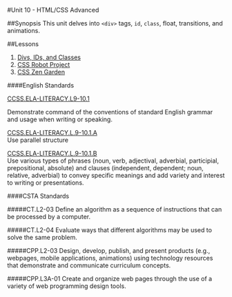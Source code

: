 #Unit 10 - HTML/CSS Advanced

##Synopsis
This unit delves into `<div>` tags, `id`, `class`, float, transitions, and animations.

##Lessons

1. [Divs, IDs, and Classes](sessions/1-divIdClass)
2. [CSS Robot Project](sessons/2-project)
2. [CSS Zen Garden](https://github.com/ScriptEdcurriculum/ZenGardenUnit10)

####English Standards

[CCSS.ELA-LITERACY.L9-10.1](http://www.corestandards.org/ELA-Literacy/L/9-10/1/)

Demonstrate command of the conventions of standard English grammar and usage when writing or speaking.

[CCSS.ELA-LITERACY.L.9-10.1.A](http://www.corestandards.org/ELA-Literacy/L/9-10/1/a/)  
Use parallel structure

[CCSS.ELA-LITERACY.L.9-10.1.B](http://www.corestandards.org/ELA-Literacy/L/9-10/1/b/)  
Use various types of phrases (noun, verb, adjectival, adverbial, participial, prepositional, absolute) and clauses (independent, dependent; noun, relative, adverbial) to convey specific meanings and add variety and interest to writing or presentations.

####CSTA Standards

#####CT.L2-03
Define an algorithm as a sequence of instructions that can be processed by a computer. 

#####CT.L2-04
Evaluate ways that different algorithms may be used to solve the same problem.

#####CPP.L2-03 
Design, develop, publish, and present products (e.g., webpages, mobile applications,
animations) using technology resources that demonstrate and communicate
curriculum concepts.

#####CPP.L3A-01
Create and organize web pages through the use of a variety of web programming
design tools.
